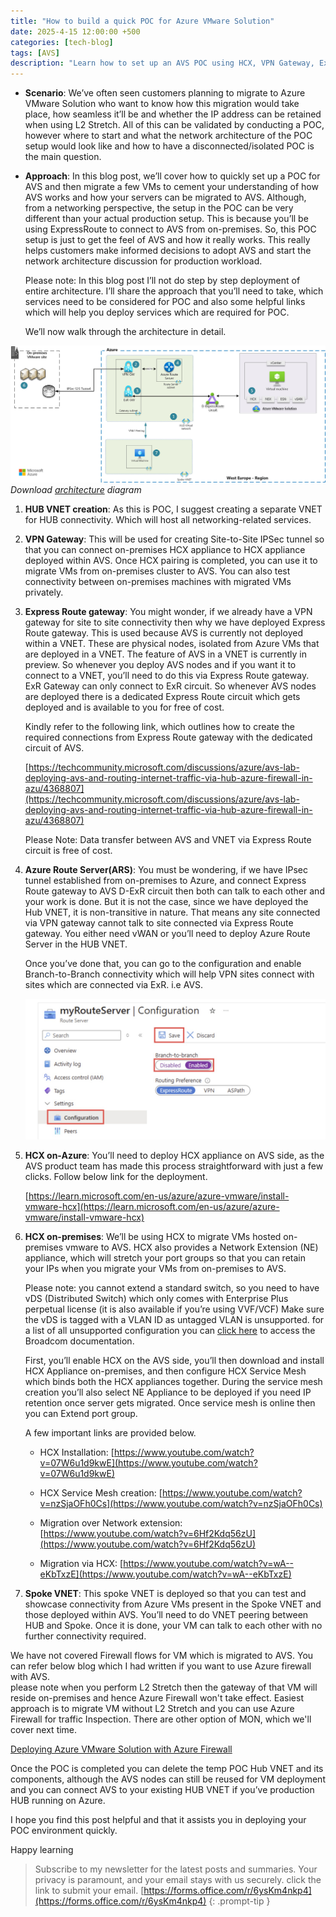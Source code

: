 ```yaml
---
title: "How to build a quick POC for Azure VMware Solution"
date: 2025-4-15 12:00:00 +500
categories: [tech-blog]
tags: [AVS]
description: "Learn how to set up an AVS POC using HCX, VPN Gateway, Express Route gateway and azure route server. In this blog we'll build architecture for quick POC"
---
```

* **Scenario**:
We’ve often seen customers planning to migrate to Azure VMware Solution who want to know how this migration would take place, how seamless it’ll be and whether the IP address can be retained when using L2 Stretch. All of this can be validated by conducting a POC, however where to start and what the network architecture of the POC setup would look like and how to have a disconnected/isolated POC is the main question.

* **Approach**:
In this blog post, we’ll cover how to quickly set up a POC for AVS and then migrate a few VMs to cement your understanding of how AVS works and how your servers can be migrated to AVS. Although, from a networking perspective, the setup in the POC can be very different than your actual production setup. This is because you’ll be using ExpressRoute to connect to AVS from on-premises. So, this POC setup is just to get the feel of AVS and how it really works. This really helps customers make informed decisions to adopt AVS and start the network architecture discussion for production workload.

    Please note: In this blog post I’ll not do step by step deployment of entire architecture. I’ll share the approach that you’ll need to take, which services need to be considered for POC and also some helpful links which will help you deploy services which are required for POC.

    We’ll now walk through the architecture in detail.

![Azure architecture showcasing VPN Gateway and Express Route with ARS](https://raw.githubusercontent.com/qureshiaquib/qureshiaquib.github.io/main/assets/15042025/avs-poc-architecture.jpg)
_Download [architecture](https://github.com/qureshiaquib/qureshiaquib.github.io/raw/main/assets/15042025/avs-poc-architecture.vsdx) diagram_

1.  **HUB VNET creation**:
As this is POC, I suggest creating a separate VNET for HUB connectivity. Which will host all networking-related services.

2.  **VPN Gateway**:
This will be used for creating Site-to-Site IPSec tunnel so that you can connect on-premises HCX appliance to HCX appliance deployed within AVS. Once HCX pairing is completed, you can use it to migrate VMs from on-premises cluster to AVS.
You can also test connectivity between on-premises machines with migrated VMs privately.

3.  **Express Route gateway**:
You might wonder, if we already have a VPN gateway for site to site connectivity then why we have deployed Express Route gateway. This is used because AVS is currently not deployed within a VNET. These are physical nodes, isolated from Azure VMs that are deployed in a VNET. The feature of AVS in a VNET is currently in preview. So whenever you deploy AVS nodes and if you want it to connect to a VNET, you’ll need to do this via Express Route gateway. ExR Gateway can only connect to ExR circuit. So whenever AVS nodes are deployed there is a dedicated Express Route circuit which gets deployed and is available to you for free of cost.
    
    Kindly refer to the following link, which outlines how to create the required connections from Express Route gateway with the dedicated circuit of AVS.

    [https://techcommunity.microsoft.com/discussions/azure/avs-lab-deploying-avs-and-routing-internet-traffic-via-hub-azure-firewall-in-azu/4368807](https://techcommunity.microsoft.com/discussions/azure/avs-lab-deploying-avs-and-routing-internet-traffic-via-hub-azure-firewall-in-azu/4368807)

    Please Note: Data transfer between AVS and VNET via Express Route circuit is free of cost.

4.  **Azure Route Server(ARS)**:
You must be wondering, if we have IPsec tunnel established from on-premises to Azure, and connect Express Route gateway to AVS D-ExR circuit then both can talk to each other and your work is done. But it is not the case, since we have deployed the Hub VNET, it is non-transitive in nature. That means any site connected via VPN gateway cannot talk to site connected via Express Route gateway. You either need vWAN or you’ll need to deploy Azure Route Server in the HUB VNET.

    Once you’ve done that, you can go to the configuration and enable Branch-to-Branch connectivity which will help VPN sites connect with sites which are connected via ExR. i.e AVS.

    ![ARS config showing branch to branch](https://raw.githubusercontent.com/qureshiaquib/qureshiaquib.github.io/main/assets/15042025/ars-branch-to-branch.jpg)

5.  **HCX on-Azure**: 
You’ll need to deploy HCX appliance on AVS side, as the AVS product team has made this process straightforward with just a few clicks. Follow below link for the deployment.

    [https://learn.microsoft.com/en-us/azure/azure-vmware/install-vmware-hcx](https://learn.microsoft.com/en-us/azure/azure-vmware/install-vmware-hcx)

6.  **HCX on-premises**:
We’ll be using HCX to migrate VMs hosted on-premises vmware to AVS. 
HCX also provides a Network Extension (NE) appliance, which will stretch your port groups so that you can retain your IPs when you migrate your VMs from on-premises to AVS.

    Please note: you cannot extend a standard switch, so you need to have vDS (Distributed Switch) which only comes with Enterprise Plus perpetual license (it is also available if you’re using VVF/VCF)
    Make sure the vDS is tagged with a VLAN ID as untagged VLAN is unsupported.
    for a list of all unsupported configuration you can [click here](https://techdocs.broadcom.com/us/en/vmware-cis/hcx/vmware-hcx/4-7/vmware-hcx-user-guide-4-7/extending-networks-with-vmware-hcx/about-vmware-hcx-network-extension/restrictions-and-limitations-for-network-extension.html) to access the Broadcom documentation. 

    First, you’ll enable HCX on the AVS side, you’ll then download and install HCX Appliance on-premises, and then configure HCX Service Mesh which binds both the HCX appliances together. During the service mesh creation you’ll also select NE Appliance to be deployed if you need IP retention once server gets migrated. Once service mesh is online then you can Extend port group.

    A few important links are provided below.

    * HCX Installation:
    [https://www.youtube.com/watch?v=07W6u1d9kwE](https://www.youtube.com/watch?v=07W6u1d9kwE)

    * HCX Service Mesh creation:
    [https://www.youtube.com/watch?v=nzSjaOFh0Cs](https://www.youtube.com/watch?v=nzSjaOFh0Cs)

    * Migration over Network extension:
    [https://www.youtube.com/watch?v=6Hf2Kdq56zU](https://www.youtube.com/watch?v=6Hf2Kdq56zU)

    * Migration via HCX:
    [https://www.youtube.com/watch?v=wA--eKbTxzE](https://www.youtube.com/watch?v=wA--eKbTxzE)

7.  **Spoke VNET**:
This spoke VNET is deployed so that you can test and showcase connectivity from Azure VMs present in the Spoke VNET and those deployed within AVS. You’ll need to do VNET peering between HUB and Spoke. Once it is done, your VM can talk to each other with no further connectivity required.

We have not covered Firewall flows for VM which is migrated to AVS. You can refer below blog which I had written if you want to use Azure firewall with AVS.\
please note when you perform L2 Stretch then the gateway of that VM will reside on-premises and hence Azure Firewall won't take effect. Easiest approach is to migrate VM without L2 Stretch and you can use Azure Firewall for traffic Inspection. There are other option of MON, which we'll cover next time.

[Deploying Azure VMware Solution with Azure Firewall](https://www.azuredoctor.com/posts/deploy-azure-vmware-solution-azure-firewall/)

Once the POC is completed you can delete the temp POC Hub VNET and its components, although the AVS nodes can still be reused for VM deployment and you can connect AVS to your existing HUB VNET if you’ve production HUB running on Azure.

I hope you find this post helpful and that it assists you in deploying your POC environment quickly.

Happy learning

>Subscribe to my newsletter for the latest posts and summaries. Your privacy is paramount, and your email stays with us securely.
click the link to submit your email.
[https://forms.office.com/r/6ysKm4nkp4](https://forms.office.com/r/6ysKm4nkp4)
{: .prompt-tip }